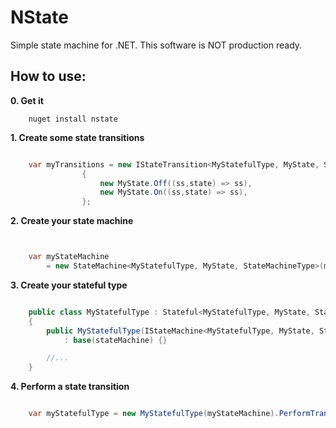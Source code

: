 NState
=====

Simple state machine for .NET. This software is NOT production ready.

How to use:
--------

**0. Get it**

```shell
	nuget install nstate
```


**1. Create some state transitions**


```C#

	var myTransitions = new IStateTransition<MyStatefulType, MyState, StateMachineType>[]
				{
					new MyState.Off((ss,state) => ss),
					new MyState.On((ss,state) => ss),
				};


```


**2. Create your state machine**


```C#


	var myStateMachine 
		= new StateMachine<MyStatefulType, MyState, StateMachineType>(myTransitions, initialState:new MyState.Off());

```


**3. Create your stateful type**


```C#

	public class MyStatefulType : Stateful<MyStatefulType, MyState, StateMachineType>
	{
		public MyStatefulType(IStateMachine<MyStatefulType, MyState, StateMachineType> stateMachine)
			: base(stateMachine) {}

		//...
	}


``````


    
**4. Perform a state transition**


```C#

	var myStatefulType = new MyStatefulType(myStateMachine).PerformTransition(new MyState.On());


```